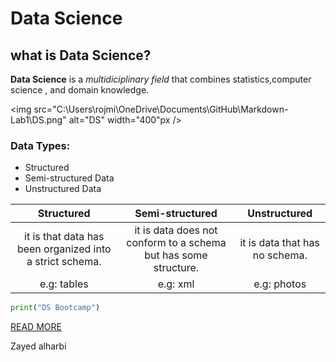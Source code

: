 # Data Science 

## **what is Data Science?**

**Data Science** is a *multidiciplinary field* that combines statistics,computer science , and domain knowledge. 


<img src="C:\Users\rojmi\OneDrive\Documents\GitHub\Markdown-Lab1\DS.png" alt="DS" width="400"px  />


### Data Types: 
* Structured
* Semi-structured  Data 
* Unstructured Data 


|       Structured                         |                          Semi-structured                         |          Unstructured          |
|:----------------------------------------------------------:|:----------------------------------------------------------------:|:------------------------------:|
| it is that data has been organized into a strict schema.   | it is data does not conform to a schema but has some structure.  | it is data that has no schema. |
| e.g: tables                                                | e.g: xml                                                         | e.g: photos                    |

```python 
print("DS Bootcamp")
```

[READ MORE](https://en.wikipedia.org/wiki/Data_science/)

Zayed alharbi 
